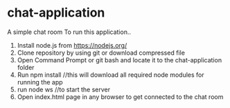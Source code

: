 # chat-application
A simple chat room
To run this application..
1. Install node.js from https://nodejs.org/
2. Clone repository by using git or download compressed file
3. Open Command Prompt or git bash and locate it to the chat-application folder
4. Run npm install  //this will download all required node modules for running the app
5. run node ws //to start the server
6. Open index.html page in any browser to get connected to the chat room
